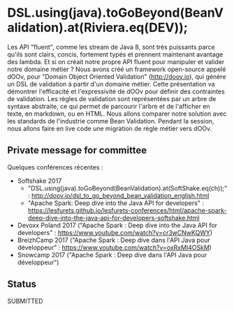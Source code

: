 # DSL.using(java).toGoBeyond(BeanValidation).at(Riviera.eq(DEV));

Les API "fluent", comme les stream de Java 8, sont très puissants parce qu'ils sont clairs, concis, fortement typés et prennent maintenant avantage des lambda. Et si on créait notre propre API fluent pour manipuler et valider notre domaine métier ? Nous avons créé un framework open-source appelé dOOv, pour "Domain Object Oriented Validation" (http://doov.io), qui génère un DSL de validation à partir d'un domaine métier. Cette présentation va démontrer l'efficacité et l'expressivité de dOOv pour définir des contraintes de validation. Les règles de validation sont représentées par un arbre de syntaxe abstraite, ce qui permet de parcourir l'arbre et de l'afficher en texte, en markdown, ou en HTML. Nous allons comparer notre solution avec les standards de l'industrie comme Bean Validation. Pendant la session, nous allons faire en live code une migration de règle métier vers dOOv.

## Private message for committee

Quelques conférences récentes :

- Softshake 2017 
  - "DSL.using(java).toGoBeyond(BeanValidation).at(SoftShake.eq(ch));" : http://doov.io/dsl_to_go_beyond_bean_validation_english.html
  - "Apache Spark: Deep dive into the Java API for developers" : https://lesfurets.github.io/lesfurets-conferences/html/apache-spark-deep-dive-into-the-java-api-for-developers-softshake.html
- Devoxx Poland 2017 ("Apache Spark : Deep dive into the Java API for developers" : https://www.youtube.com/watch?v=cr3wCNwKQWY)
- BreizhCamp 2017 ("Apache Spark : Deep dive dans l'API Java pour développeur" : https://www.youtube.com/watch?v=oxRxMl4OSkM)
- Snowcamp 2017 ("Apache Spark : Deep dive dans l'API Java pour développeur")

## Status

SUBMITTED

